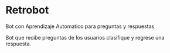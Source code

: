 # Retrobot

Bot con Aprendizaje Automatico para preguntas y respuestas


Bot que recibe preguntas de los usuarios clasifique y regrese una respuesta.





